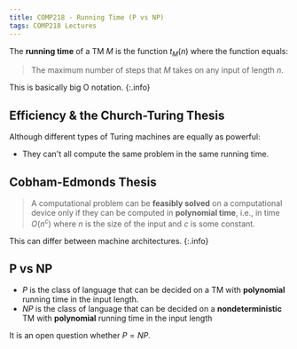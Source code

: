 ```yaml
---
title: COMP218 - Running Time (P vs NP)
tags: COMP218 Lectures
---
```

The **running time** of a TM $M$ is the function $t_M(n)$ where the function equals:

> The maximum number of steps that $M$ takes on any input of length $n$.

This is basically big O notation.
{:.info}

## Efficiency & the Church-Turing Thesis
Although different types of Turing machines are equally as powerful:

* They can't all compute the same problem in the same running time.

## Cobham-Edmonds Thesis

> A computational problem can be **feasibly solved** on a computational device only if they can be computed in **polynomial time**, i.e., in time $O(n^c)$ where $n$ is the size of the input and $c$ is some constant.

This can differ between machine architectures.
{:.info}

## P vs NP
* $P$ is the class of language that can be decided on a TM with **polynomial** running time in the input length.
* $NP$ is the class of language that can be decided on a **nondeterministic** TM with **polynomial** running time in the input length

It is an open question whether $P=NP$.